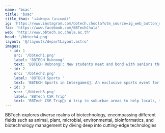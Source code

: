 ```yaml
---
name: 'bsac'
title: 'bsac'
title_thai: 'เคมีประยุกต์ (นานาชาติ)'
ig: 'https://www.instagram.com/bbtech.choola?utm_source=ig_web_button_share_sheet&igsh=ZDNlZDc0MzIxNw=='
fac: 'https://www.facebook.com/BBTechChula'
web: 'http://www.bbtech.sc.chula.ac.th'
head: '/bbtech4.png'
layout: '@/layouts/departLayout.astro'
images:
  - id: 1
    src: '/bbtech1.png'
    label: 'BBTECH Rubnong'
    text: 'BBTECH Rubnong💖: New students meet and bond with seniors through fun games and activities and memories.'
  - id: 2
    src: '/bbtech2.png'
    label: 'BBTECH Sports '
    text: 'BBTECH Sports in Intergames🏀: An exclusive sports event for international faculties to connect, compete, and make global friends.'
  - id: 3
    src: '/bbtech3.png'
    label: 'BBTech CSR Trip'
    text: 'BBTech CSR Trip🏡: A trip to suburban areas to help locals, teach kids, promote sustainability, and enjoy fun activities.'
---
```

BBTech explores diverse realms of biotechnology, encompassing different fields such as animal, plant, microbial, environmental, bioinformatics, and biotechnology management by diving deep into cutting-edge technologies 
